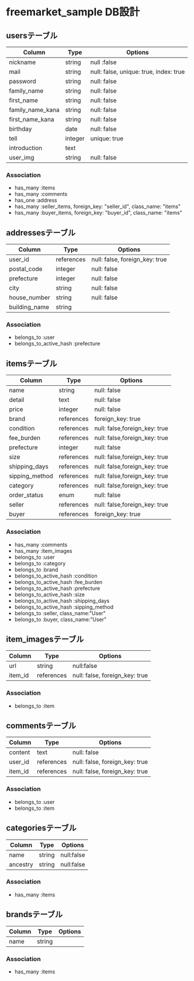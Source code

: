 # freemarket_sample DB設計

## usersテーブル
|Column|Type|Options|
|------|----|-------|
|nickname|string|null :false|
|mail|string|null: false, unique: true, index: true|
|password|string|null: false|
|family_name|string|null: false|
|first_name|string|null: false|
|family_name_kana|string|null: false|
|first_name_kana|string|null: false|
|birthday|date|null: false|
|tell|integer|unique: true|
|introduction|text||
|user_img|string|null: false|
### Association
- has_many :items
- has_many :comments
- has_one :address
- has_many :seller_items, foreign_key: "seller_id", class_name: "items"
- has_many :buyer_items, foreign_key: "buyer_id", class_name: "items"

## addressesテーブル
|Column|Type|Options|
|------|----|-------|
|user_id|references|null: false, foreign_key: true|
|postal_code|integer|null: false|
|prefecture|integer|null: false|
|city|string|null: false|
|house_number|string|null: false|
|building_name|string||
### Association
- belongs_to :user
- belongs_to_active_hash :prefecture


## itemsテーブル
|Column|Type|Options|
|------|----|-------|
|name|string|null: false|
|detail|text|null: false|
|price|integer|null: false|
|brand|references|foreign_key: true|
|condition|references|null: false,foreign_key: true|
|fee_burden|references|null: false,foreign_key: true|
|prefecture|integer|null: false|
|size|references|null: false,foreign_key: true|
|shipping_days|references|null: false,foreign_key: true|
|sipping_method|references|null: false,foreign_key: true|
|category|references|null: false,foreign_key: true|
|order_status|enum|null: false|
|seller|references|null: false,foreign_key: true|
|buyer|references|foreign_key: true|
### Association
- has_many :comments
- has_many :item_images
- belongs_to :user
- belongs_to :category
- belongs_to :brand
- belongs_to_active_hash :condition
- belongs_to_active_hash :fee_burden
- belongs_to_active_hash :prefecture
- belongs_to_active_hash :size
- belongs_to_active_hash :shipping_days
- belongs_to_active_hash :sipping_method
- belongs_to :seller, class_name:"User"
- belongs_to :buyer, class_name:"User"

## item_imagesテーブル
|Column|Type|Options|
|------|----|-------|
|url|string|null:false|
|item_id|references|null: false, foreign_key: true|
### Association
- belongs_to :item

## commentsテーブル
|Column|Type|Options|
|------|----|-------|
|content|text|null: false|
|user_id|references|null: false, foreign_key: true|
|item_id|references|null: false, foreign_key: true|
### Association
- belongs_to :user
- belongs_to :item

## categoriesテーブル
|Column|Type|Options|
|------|----|-------|
|name|string|null:false|
|ancestry|string|null:false|
### Association
- has_many :items

## brandsテーブル
|Column|Type|Options|
|------|----|-------|
|name|string||
### Association
- has_many :items